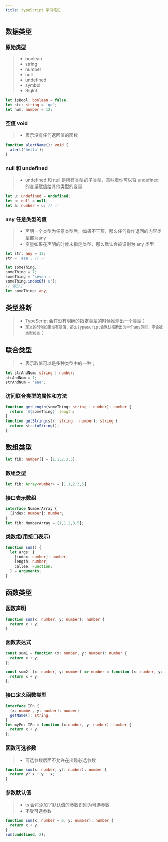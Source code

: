 ```yaml
---
title: typeScript 学习笔记
---
```


## 数据类型
### 原始类型
> - boolean
> - string
> - number
> - null
> - undefined
> - symbol
> - BigInt

```typescript
let isBool: boolean = false;
let str: string = 'qq';
let num: number = 12;
```

### 空值 void
> - 表示没有任何返回值的函数
```typescript
function alertName(): void {
  alert('hello');
}
```

### null 和 undefined
> - undefined 和 null 是所有类型的子类型，意味着你可以将 undefined 的变量赋值给其他类型的变量
```typescript
let u: undefined = undefined;
let n: null = null;
let a: number = u; // ✅
```

### any 任意类型的值
> - 声明一个类型为任意类型后，如果不干预，那么任何操作返回的内容类型都为any
> - 变量如果在声明的时候未指定类型，那么默认会被识别为 any 类型
```typescript
let str: any = 12;
str = 'aaa'; // ✅

let someThing;
someThing = 7;
someThing = 'seven';
someThing.indexOf('s');
// 等价于
let someThing: any;
```

## 类型推断
> - TypeScript 会在没有明确的指定类型的时候推测出一个类型；
> - `定义的时候如果没有赋值，那么typescript会默认推断出为一个any类型，不会被类型检查`；

## 联合类型
> - 表示取值可以是多种类型中的一种；
```typescript
let strAndNum: string | number;
strAndNum = 1;
strAndNum = 'aaa';
```
### 访问联合类型的属性和方法
```typescript
function getLength(someThing: string | number): number {
  return `${someThing}`.length;
}
function getString(str: string | number): string {
  return str.toString();
}
```
## 数组类型
```typescript
let fib: number[] = [1,1,2,3,5];
```
### 数组泛型
```typescript
let fib: Array<number> = [1,1,2,3,5]
```
### 接口表示数组
```typescript
interface NumberArray {
  [index: number]: number;
}
let fib: NumberArray = [1,1,2,3,5];
```
### 类数组(用接口表示)
```typescript
function sum() {
  let args: {
    [index: number]: number;
    length: number;
    callee: Function;
  } = arguments;
}
```

## 函数类型
### 函数声明
```typescript
function sum(x: number, y: number): number {
  return x + y;
}
```

### 函数表达式
```typescript
const sum1 = function (x: number, y: number): number {
  return x + y;
};

const sum2: (x: number, y: number) => number = function (x: number, y: number): number {
  return x + y;
};
```

### 接口定义函数类型
```typescript
interface IFn {
  (x: number, y: number): number;
  getName(): string;
}
let myFn: IFn = function (x:number, y: number): number {
  return x + y;
};
```

### 函数可选参数
> - 可选参数后面不允许在出现必选参数
```typescript
function sum(x: number, y?: number): number {
  return y? x + y : x;
}
```

### 参数默认值
> - ts 会将添加了默认值的参数识别为可选参数
> - 不受可选参数
```typescript
function sum(x: number = 0, y: number): number {
  return x + y;
}
sum(undefined, 2);
```






















